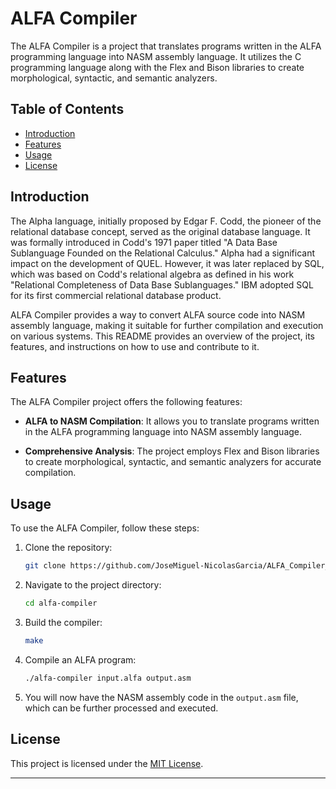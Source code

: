 # ALFA Compiler

The ALFA Compiler is a project that translates programs written in the ALFA programming language into NASM assembly language. It utilizes the C programming language along with the Flex and Bison libraries to create morphological, syntactic, and semantic analyzers.

## Table of Contents

- [Introduction](#introduction)
- [Features](#features)
- [Usage](#usage)
- [License](#license)

## Introduction

The Alpha language, initially proposed by Edgar F. Codd, the pioneer of the relational database concept, served as the original database language. It was formally introduced in Codd's 1971 paper titled "A Data Base Sublanguage Founded on the Relational Calculus." Alpha had a significant impact on the development of QUEL. However, it was later replaced by SQL, which was based on Codd's relational algebra as defined in his work "Relational Completeness of Data Base Sublanguages." IBM adopted SQL for its first commercial relational database product.

ALFA Compiler provides a way to convert ALFA source code into NASM assembly language, making it suitable for further compilation and execution on various systems. This README provides an overview of the project, its features, and instructions on how to use and contribute to it.

## Features

The ALFA Compiler project offers the following features:

- **ALFA to NASM Compilation**: It allows you to translate programs written in the ALFA programming language into NASM assembly language.

- **Comprehensive Analysis**: The project employs Flex and Bison libraries to create morphological, syntactic, and semantic analyzers for accurate compilation.

## Usage

To use the ALFA Compiler, follow these steps:

1. Clone the repository:
   ```bash
   git clone https://github.com/JoseMiguel-NicolasGarcia/ALFA_Compiler_Project.git
   ```

2. Navigate to the project directory:
   ```bash
   cd alfa-compiler
   ```

3. Build the compiler:
   ```bash
   make
   ```

4. Compile an ALFA program:
   ```bash
   ./alfa-compiler input.alfa output.asm
   ```

5. You will now have the NASM assembly code in the `output.asm` file, which can be further processed and executed.


## License

This project is licensed under the [MIT License](LICENSE).

---

